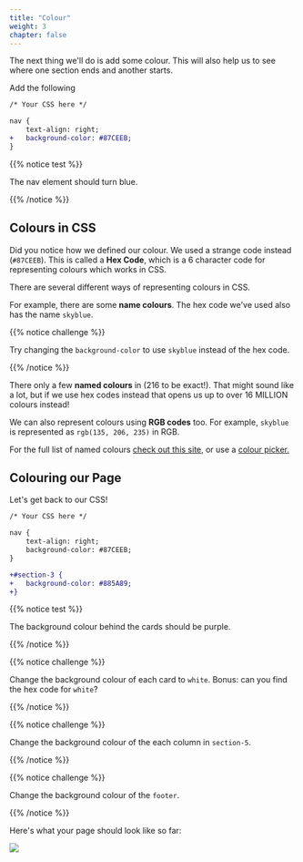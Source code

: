```yaml
---
title: "Colour"
weight: 3
chapter: false
---
```


The next thing we'll do is add some colour.
This will also help us to see where one section ends and another starts.

Add the following

```diff
/* Your CSS here */

nav {
	text-align: right;
+	background-color: #87CEEB;
}
```

{{% notice test %}}

The nav element should turn blue.

{{% /notice %}}

## Colours in CSS

Did you notice how we defined our colour.
We used a strange code instead (`#87CEEB`).
This is called a **Hex Code**, which is a 6 character code for representing colours which works in CSS.

There are several different ways of representing colours in CSS.

For example, there are some **name colours**.
The hex code we've used also has the name `skyblue`.

{{% notice challenge %}}

Try changing the `background-color` to use `skyblue` instead of the hex code.

{{% /notice %}}

There only a few **named colours** in (216 to be exact!).
That might sound like a lot, but if we use hex codes instead that opens us up to over 16 MILLION colours instead!

We can also represent colours using **RGB codes** too.
For example, `skyblue` is represented as `rgb(135, 206, 235)` in RGB.

For the full list of named colours [check out this site,](https://htmlcolorcodes.com/color-names/) or use a [colour picker.](https://htmlcolorcodes.com/color-picker/)

## Colouring our Page

Let's get back to our CSS!

```diff
/* Your CSS here */

nav {
	text-align: right;
	background-color: #87CEEB;
}

+#section-3 {
+	background-color: #885A89;
+}
```

{{% notice test %}}

The background colour behind the cards should be purple.

{{% /notice %}}

{{% notice challenge %}}

Change the background colour of each card to `white`. Bonus: can you find the hex code for `white`?

{{% /notice %}}

{{% notice challenge %}}

Change the background colour of the each column in `section-5`.

{{% /notice %}}

{{% notice challenge %}}

Change the background colour of the `footer`.

{{% /notice %}}

Here's what your page should look like so far:

![](../../images/animals_colour.jpeg)
